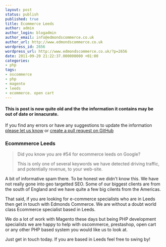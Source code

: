 ```yaml
---
layout: post
status: publish
published: true
title: Ecommerce Leeds
author: admin
author_login: blogadmin
author_email: info@edmondscommerce.co.uk
author_url: http://www.edmondscommerce.co.uk
wordpress_id: 2656
wordpress_url: http://www.edmondscommerce.co.uk/?p=2656
date: 2011-09-20 21:22:37.000000000 +01:00
categories:
- php
tags:
- oscommerce
- php
- magento
- leeds
- ecommerce. open cart
---
```

<div class="oldpost"><h4>This is post is now quite old and the the information it contains may be out of date or innacurate.</h4>
<p>
If you find any errors or have any suggestions to update the information <a href="http://edmondscommerce.github.io/contact-us/index.html">please let us know</a>
or <a href="https://github.com/edmondscommerce/edmondscommerce.github.io">create a pull request on GitHub</a>
</p>
</div>
<h3>Ecommmerce Leeds</h3>
<blockquote>Did you know you are #54 for ecommerce leeds on Google?

This is only one of several keywords we have detected driving traffic, and potentially revenue, to your web-site.
</blockquote>

A bit of informative spam there. To be honest we didn't know this. We have not really gone into geo targetted SEO. Some of our biggest clients are from the south of England and we have quite a few big cilents from the Americas.

That said, if you are looking for e-commerce specialists who are in Leeds then get in touch with Edmonds Commerce. We are without a doubt world class Ecommerce specialist based in Leeds.

We do a lot of work with Magento these days but being PHP development specialists we are happy to help with oscommerce, prestashop, open cart or any other PHP based system you would like us to look at.

Just get in touch today. If you are based in Leeds feel free to swing by!
